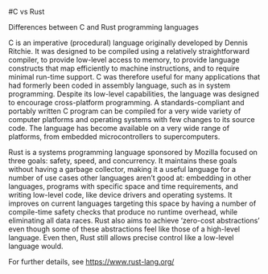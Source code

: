 #C vs Rust

Differences between  C and Rust programming languages

C is an imperative (procedural) language originally developed by Dennis Ritchie. It was designed to be compiled using a relatively straightforward compiler, to provide low-level access to memory, to provide language constructs that map efficiently to machine instructions, and to require minimal run-time support. C was therefore useful for many applications that had formerly been coded in assembly language, such as in system programming. Despite its low-level capabilities, the language was designed to encourage cross-platform programming. A standards-compliant and portably written C program can be compiled for a very wide variety of computer platforms and operating systems with few changes to its source code. The language has become available on a very wide range of platforms, from embedded microcontrollers to supercomputers.

Rust is a systems programming language sponsored by Mozilla focused on three goals: safety, speed, and concurrency. It maintains these goals without having a garbage collector, making it a useful language for a number of use cases other languages aren’t good at: embedding in other languages, programs with specific space and time requirements, and writing low-level code, like device drivers and operating systems. It improves on current languages targeting this space by having a number of compile-time safety checks that produce no runtime overhead, while eliminating all data races. Rust also aims to achieve ‘zero-cost abstractions’ even though some of these abstractions feel like those of a high-level language. Even then, Rust still allows precise control like a low-level language would.

For further details, see https://www.rust-lang.org/